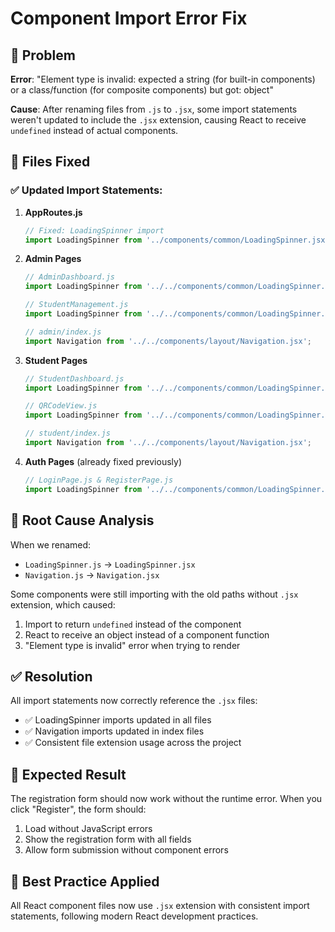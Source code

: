 # Component Import Error Fix

## 🚨 Problem
**Error**: "Element type is invalid: expected a string (for built-in components) or a class/function (for composite components) but got: object"

**Cause**: After renaming files from `.js` to `.jsx`, some import statements weren't updated to include the `.jsx` extension, causing React to receive `undefined` instead of actual components.

## 🔧 Files Fixed

### ✅ Updated Import Statements:

1. **AppRoutes.js**
   ```javascript
   // Fixed: LoadingSpinner import
   import LoadingSpinner from '../components/common/LoadingSpinner.jsx';
   ```

2. **Admin Pages**
   ```javascript
   // AdminDashboard.js
   import LoadingSpinner from '../../components/common/LoadingSpinner.jsx';
   
   // StudentManagement.js  
   import LoadingSpinner from '../../components/common/LoadingSpinner.jsx';
   
   // admin/index.js
   import Navigation from '../../components/layout/Navigation.jsx';
   ```

3. **Student Pages**
   ```javascript
   // StudentDashboard.js
   import LoadingSpinner from '../../components/common/LoadingSpinner.jsx';
   
   // QRCodeView.js
   import LoadingSpinner from '../../components/common/LoadingSpinner.jsx';
   
   // student/index.js
   import Navigation from '../../components/layout/Navigation.jsx';
   ```

4. **Auth Pages** (already fixed previously)
   ```javascript
   // LoginPage.js & RegisterPage.js
   import LoadingSpinner from '../../components/common/LoadingSpinner.jsx';
   ```

## 🎯 Root Cause Analysis

When we renamed:
- `LoadingSpinner.js` → `LoadingSpinner.jsx`
- `Navigation.js` → `Navigation.jsx`

Some components were still importing with the old paths without `.jsx` extension, which caused:
1. Import to return `undefined` instead of the component
2. React to receive an object instead of a component function
3. "Element type is invalid" error when trying to render

## ✅ Resolution

All import statements now correctly reference the `.jsx` files:
- ✅ LoadingSpinner imports updated in all files
- ✅ Navigation imports updated in index files
- ✅ Consistent file extension usage across the project

## 🧪 Expected Result

The registration form should now work without the runtime error. When you click "Register", the form should:
1. Load without JavaScript errors
2. Show the registration form with all fields
3. Allow form submission without component errors

## 📝 Best Practice Applied

All React component files now use `.jsx` extension with consistent import statements, following modern React development practices.
